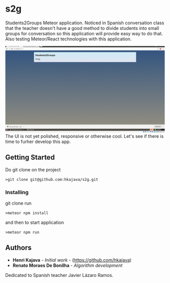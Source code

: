 # s2g
Students2Groups Meteor application. Noticed in Spanish conversation class that the teacher doesn't have a good method to divide students into small groups for conversation so this application will provide easy way to do that. Also testing Meteor/React technologies with this application.

![s2g screen cast](imports/filesforgithubREADME/s2g_screencast_20171116.gif "Students2Groups (css part not polished I know...)")
The UI is not yet polished, responsive or otherwise cool. Let's see if there is time to furher develop this app.


## Getting Started

Do git clone on the project
```
>git clone git@github.com:hkajava/s2g.git
```

### Installing

git clone
run
```
>meteor npm install
```
and then to start application
```
>meteor npm run
```

## Authors

* **Henri Kajava** - *Initial work* - (https://github.com/hkajava)
* **Renato Moraes De Bonilha** - *Algorithm development*

Dedicated to Spanish teacher Javier Lázaro Ramos.
